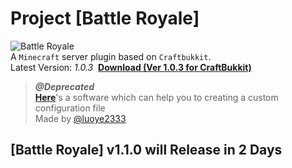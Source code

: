 # Project [Battle Royale]
![Battle Royale](https://klnsyf-sun.github.io/img/Battle-Royale.png)  
A `Minecraft` server plugin based on `Craftbukkit`.  
Latest Version: *1.0.3*  [**Download (Ver 1.0.3 for CraftBukkit)**](https://raw.githubusercontent.com/Klnsyf-Sun/Battle-Royale/master/target/Battle%20Royale%201.0.3.jar)
> ***@Deprecated***  
> [**Here**](https://github.com/luoye2333/CreateSettings-for-BattleRoyale)'s a software which can help you to creating a custom configuration file  
> Made by [@luoye2333](https://github.com/luoye2333)

## [Battle Royale] v1.1.0 will Release in 2 Days  
